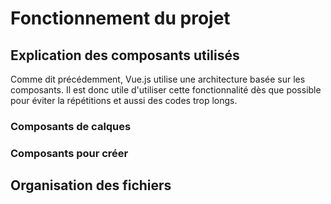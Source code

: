 # Fonctionnement du projet

## Explication des composants utilisés

Comme dit précédemment, Vue.js utilise une architecture basée sur les composants. Il est donc utile d'utiliser cette fonctionnalité dès que possible pour éviter la répétitions et aussi des codes trop longs.
### Composants de calques


### Composants pour créer 

## Organisation des fichiers

### 




